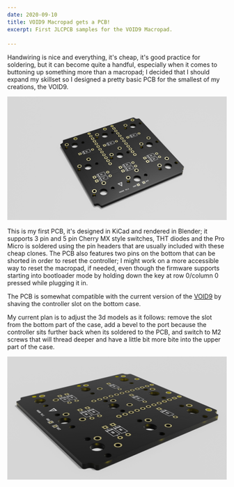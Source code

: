 ```yaml
---
date: 2020-09-10
title: VOID9 Macropad gets a PCB!
excerpt: First JLCPCB samples for the VOID9 Macropad.

---
```


Handwiring is nice and everything, it's cheap, it's good practice for soldering, but it can become quite a handful, especially when it comes to buttoning up something more than a macropad; I decided that I should expand my skillset so I designed a pretty basic PCB for the smallest of my creations, the VOID9.

![](/uploads/void9/pcb/void9_pcb_2.jpg)

This is my first PCB, it's designed in KiCad and rendered in Blender; it supports 3 pin and 5 pin Cherry MX style switches, THT diodes and the Pro Micro is soldered using the pin headers that are usually included with these cheap clones. The PCB also features two pins on the bottom that can be shorted in order to reset the controller; I might work on a more accessible way to reset the macropad, if needed, even though the firmware supports starting into bootloader mode by holding down the key at row 0/column 0 pressed while plugging it in.

The PCB is somewhat compatible with the current version of the [VOID9](https://www.thingiverse.com/thing:4222157) by shaving the controller slot on the bottom case.

My current plan is to adjust the 3d models as it follows: remove the slot from the bottom part of the case, add a bevel to the port because the controller sits further back when its soldered to the PCB, and switch to M2 screws that will thread deeper and have a little bit more bite into the upper part of the case.

![](/uploads/void9/pcb/void9_pcb_1.jpg)

